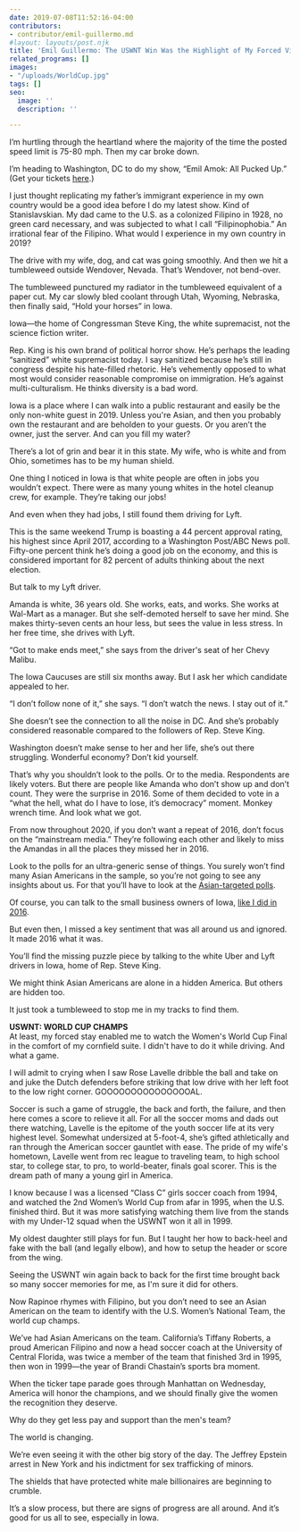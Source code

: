 ```yaml
---
date: 2019-07-08T11:52:16-04:00
contributors:
- contributor/emil-guillermo.md
#layout: layouts/post.njk
title: 'Emil Guillermo: The USWNT Win Was the Highlight of My Forced Visit to Iowa'
related_programs: []
images:
- "/uploads/WorldCup.jpg"
tags: []
seo:
  image: ''
  description: ''

---
```

I’m hurtling through the heartland where the majority of the time the posted speed limit is 75-80 mph. Then my car broke down.

I’m heading to Washington, DC to do my show, “Emil Amok: All Pucked Up.”  (Get your tickets [here](https://www.capitalfringe.org/event/emil-amok-all-pucked-up-harvard-npr-and-more/#showtimes).)

I just thought replicating my father’s immigrant experience in my own country would be a good idea before I do my latest show. Kind of Stanislavskian.  My dad came to the U.S. as a colonized Filipino in 1928, no green card necessary, and was subjected to what I call “Filipinophobia.” An irrational fear of the Filipino. What would I experience in my own country in 2019?

The drive with my wife, dog, and cat was going smoothly. And then we hit a tumbleweed outside Wendover, Nevada. That’s Wendover, not bend-over.

The tumbleweed punctured my radiator in the tumbleweed equivalent of a paper cut. My car slowly  bled coolant through Utah, Wyoming, Nebraska, then finally said, “Hold your horses”  in Iowa.

Iowa—the home of Congressman Steve King, the white supremacist, not the science fiction writer.

Rep. King is his own brand of political horror show. He’s perhaps the leading “sanitized” white supremacist today. I say sanitized because he’s still in congress despite his hate-filled rhetoric. He’s vehemently opposed to what most would consider reasonable compromise on immigration. He’s against multi-culturalism. He thinks diversity is a bad word.

Iowa is a place where I can walk into a public restaurant and easily be the only non-white guest in 2019. Unless you're Asian, and then you probably own the restaurant and are beholden to your guests. Or you aren’t the owner, just the server. And can you fill my water?

There’s a lot of grin and bear it in this state. My wife, who is white and from Ohio, sometimes has to be my human shield.

One thing I noticed in Iowa is that white people are often in jobs you wouldn’t expect. There were as many young whites in the hotel cleanup crew, for example. They’re taking our jobs!

And even when they had jobs, I still found them driving for Lyft.

This is the same weekend Trump is boasting a 44 percent approval rating, his highest since April 2017, according to a Washington Post/ABC News poll. Fifty-one percent think he’s doing a good job on the economy, and this is considered important for 82 percent of adults thinking about the next election.

But talk to my Lyft driver.

Amanda is white, 36 years old. She works, eats, and works. She works at Wal-Mart as a manager. But she self-demoted herself to save her mind. She makes thirty-seven cents an hour less, but sees the value in less stress. In her free time, she drives with Lyft.

“Got to make ends meet,” she says from the driver's seat of her Chevy Malibu.

The Iowa Caucuses are still six months away.  But I ask her which candidate appealed to her.

“I don’t follow none of it,” she says. “I don’t watch the news. I stay out of it.”

She doesn’t see the connection to all the noise in DC. And she’s probably considered reasonable compared to the followers of Rep. Steve King.

Washington doesn’t make sense to her and her life, she’s out there struggling. Wonderful economy? Don’t kid yourself.

That’s why you shouldn’t look to the polls. Or to the media. Respondents are likely voters. But there are people like Amanda who don’t show up and don’t count. They were the surprise in 2016. Some of them decided to vote in a “what the hell, what do I have to lose, it’s democracy” moment.  Monkey wrench time. And look what we got.

From now throughout 2020, if you don’t want a repeat of 2016, don’t focus on the “mainstream media.” They’re following each other and likely to miss the Amandas in all the places they missed her in 2016.

Look to the polls for an ultra-generic sense of things. You surely won’t find many Asian Americans in the sample, so you’re not going to see any insights about us.  For that you’ll have to look at the [Asian-targeted polls](https://www.aaldef.org/press-release/new-aaldef-report-the-asian-american-vote-in-2016/).

Of course, you can talk to the small business owners of Iowa, [like I did in 2016](https://www.aaldef.org/blog/emil-guillermo-iowa-90-percent-white-asian-americans-will-caucus-election-2016/).

But even then, I missed a key sentiment that was all around us and ignored. It made 2016 what it was.

You’ll find the missing puzzle piece by talking to the white Uber and Lyft drivers in Iowa, home of Rep. Steve King.

We might think Asian Americans are alone in a hidden America. But others are hidden too.

It just took a tumbleweed to stop me in my tracks to find them.

**USWNT: WORLD CUP CHAMPS**  
At least, my forced stay enabled me to watch the Women's World Cup Final in the comfort of my cornfield suite. I didn't have to do it while driving. And what a game.

I will admit to crying when I saw Rose Lavelle dribble the ball and take on and juke the Dutch defenders before striking that low drive with her left foot to the low right corner.  GOOOOOOOOOOOOOOOAL.

Soccer is such a game of struggle, the back and forth, the failure, and then here comes a score to relieve it all. For all the soccer moms and dads out there watching, Lavelle is the epitome of the youth soccer life at its very highest level. Somewhat undersized at 5-foot-4, she’s gifted athletically and ran through the American soccer gauntlet with ease. The pride of my wife's hometown, Lavelle went from rec league to traveling team, to high school star, to college star, to pro, to world-beater, finals goal scorer. This is the dream path of many a young girl in America.

I know because I was a licensed “Class C” girls soccer coach from 1994, and watched the 2nd Women’s World Cup from afar in 1995, when the U.S. finished third. But it was more satisfying watching them live from the stands with my Under-12 squad when the USWNT won it all in 1999.

My oldest daughter still plays for fun. But I taught her how to back-heel and fake with the ball (and legally elbow), and how to setup the header or score from the wing.

Seeing the USWNT win again back to back for the first time brought back so many soccer memories for me, as I'm sure it did for others.

Now Rapinoe rhymes with Filipino, but you don’t need to see an Asian American on the team to identify with the U.S. Women’s National Team, the world cup champs.

We’ve had Asian Americans on the team.  California’s Tiffany Roberts, a proud American Filipino and now a head soccer coach at the University of Central Florida, was twice a member of the team that finished 3rd in 1995, then won in 1999—the year of Brandi Chastain’s sports bra moment.

When the ticker tape parade goes through Manhattan on Wednesday, America will honor the champions, and we should finally give the women the recognition they deserve.

Why do they get less pay and support than the men's team?

The world is changing.

We’re even seeing it with the other big story of the day. The Jeffrey Epstein arrest in New York and his indictment for sex trafficking of minors.

The shields that have protected white male billionaires are beginning to crumble.

It’s a slow process, but there are signs of progress are all around. And it’s good for us all to see, especially in Iowa.